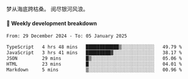 梦从海底跨枯桑。
阅尽银河风浪。


#### 📝 Weekly development breakdown

<!--START_SECTION:waka-->

```txt
From: 29 December 2024 - To: 05 January 2025

TypeScript   4 hrs 48 mins   ████████████▒░░░░░░░░░░░░   49.79 %
JavaScript   3 hrs 41 mins   █████████▓░░░░░░░░░░░░░░░   38.17 %
JSON         29 mins         █▒░░░░░░░░░░░░░░░░░░░░░░░   05.06 %
HTML         23 mins         █░░░░░░░░░░░░░░░░░░░░░░░░   04.01 %
Markdown     5 mins          ▒░░░░░░░░░░░░░░░░░░░░░░░░   00.96 %
```

<!--END_SECTION:waka-->



